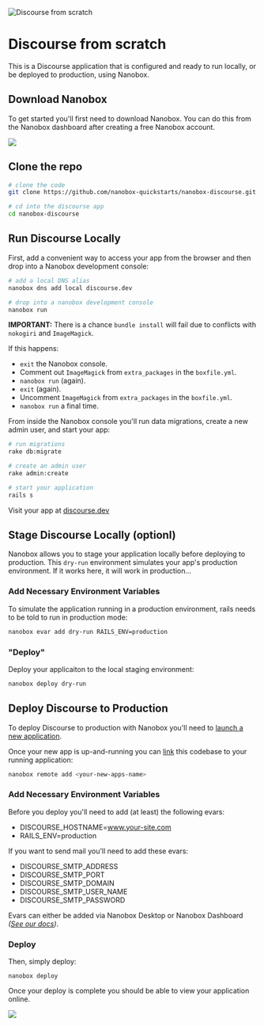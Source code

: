 ![Discourse from scratch](https://guides.nanobox.io/assets/quickstart-icons/discourse.png)

# Discourse from scratch

This is a Discourse application that is configured and ready to run locally, or be deployed to production, using Nanobox.

## Download Nanobox

To get started you'll first need to download Nanobox. You can do this from the Nanobox dashboard after creating a free Nanobox account.

<a href="https://nanobox.io/download"><img src="https://guides.nanobox.io/assets/quickstart-icons/download.png" /></a>

## Clone the repo

```bash
# clone the code
git clone https://github.com/nanobox-quickstarts/nanobox-discourse.git

# cd into the discourse app
cd nanobox-discourse
```

## Run Discourse Locally

First, add a convenient way to access your app from the browser and then drop into a Nanobox development console:

```bash
# add a local DNS alias
nanobox dns add local discourse.dev

# drop into a nanobox development console
nanobox run
```

**IMPORTANT:** There is a chance `bundle install` will fail due to conflicts with `nokogiri` and `ImageMagick`.

If this happens:
  * `exit` the Nanobox console.
  * Comment out `ImageMagick` from `extra_packages` in the `boxfile.yml`.
  * `nanobox run` (again).
  * `exit` (again).
  * Uncomment `ImageMagick` from `extra_packages` in the `boxfile.yml`.
  * `nanobox run` a final time.

From inside the Nanobox console you'll run data migrations, create a new admin user, and start your app:

```bash
# run migrations
rake db:migrate

# create an admin user
rake admin:create

# start your application
rails s
```

Visit your app at <a href="http://discourse.dev" target="\_blank">discourse.dev</a>

## Stage Discourse Locally (optionl)

Nanobox allows you to stage your application locally before deploying to production. This `dry-run` environment simulates your app's production environment. If it works here, it will work in production...

### Add Necessary Environment Variables

To simulate the application running in a production environment, rails needs to be told to run in production mode:

```bash
nanobox evar add dry-run RAILS_ENV=production
```

### "Deploy"

Deploy your applicaiton to the local staging environment:

```bash
nanobox deploy dry-run
```

## Deploy Discourse to Production

To deploy Discourse to production with Nanobox you'll need to [launch a new application](https://docs.nanobox.io/workflow/launch-app/).

Once your new app is up-and-running you can [link](https://docs.nanobox.io/workflow/deploy-code/#add-your-live-app-as-a-remote) this codebase to your running application:

```bash
nanobox remote add <your-new-apps-name>
```

### Add Necessary Environment Variables

Before you deploy you'll need to add (at least) the following evars:

* DISCOURSE_HOSTNAME=www.your-site.com
* RAILS_ENV=production

If you want to send mail you'll need to add these evars:

* DISCOURSE_SMTP_ADDRESS
* DISCOURSE_SMTP_PORT
* DISCOURSE_SMTP_DOMAIN
* DISCOURSE_SMTP_USER_NAME
* DISCOURSE_SMTP_PASSWORD

Evars can either be added via Nanobox Desktop or Nanobox Dashboard *([See our docs](https://docs.nanobox.io/app-config/environment-variables/#custom-environment-variables))*.

### Deploy

Then, simply deploy:

```
nanobox deploy
```

Once your deploy is complete you should be able to view your application online.

<a href="https://nanobox.io"><img src="https://guides.nanobox.io/assets/quickstart-icons/footer.png" /></a>
